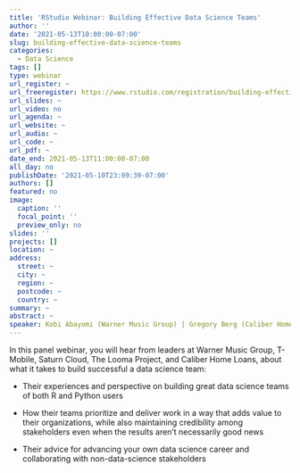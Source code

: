 ```yaml
---
title: 'RStudio Webinar: Building Effective Data Science Teams'
author: ''
date: '2021-05-13T10:00:00-07:00'
slug: building-effective-data-science-teams
categories:
  - Data Science
tags: []
type: webinar
url_register: ~
url_freeregister: https://www.rstudio.com/registration/building-effective-data-science-teams/?mkt_tok=NzA5LU5YTi03MDYAAAF89kW5bYz4I2e7KZ3KiBTEvIJNBXSFTlMJsVS6hjgOyRk7DKSDXjIwEP6zprhBLK-F0ZbPx2C_ngN114p25XK5kHeQ_pkJ9vuO-Tk1pPJEmgg
url_slides: ~
url_video: no
url_agenda: ~
url_website: ~
url_audio: ~
url_code: ~
url_pdf: ~
date_end: 2021-05-13T11:00:00-07:00
all_day: no
publishDate: '2021-05-10T23:09:39-07:00'
authors: []
featured: no
image:
  caption: ''
  focal_point: ''
  preview_only: no
slides: ''
projects: []
location: ~
address:
  street: ~
  city: ~
  region: ~
  postcode: ~
  country: ~
summary: ~
abstract: ~
speaker: Kobi Abayomi (Warner Music Group) | Gregory Berg (Caliber Home Loans) | Elaine McVey (The Looma Project) | Jacqueline Nolis (Saturn Cloud) | Nasir Uddin (T-Mobile) | Julia Silge (RStudio)
---
```

<!--more-->
In this panel webinar, you will hear from leaders at Warner Music Group, T-Mobile, Saturn Cloud, The Looma Project, and Caliber Home Loans, about what it takes to build successful a data science team:  

- Their experiences and perspective on building great data science teams of both R and Python users  

- How their teams prioritize and deliver work in a way that adds value to their organizations, while also maintaining credibility among stakeholders even when the results aren’t necessarily good news  

- Their advice for advancing your own data science career and collaborating with non-data-science stakeholders  